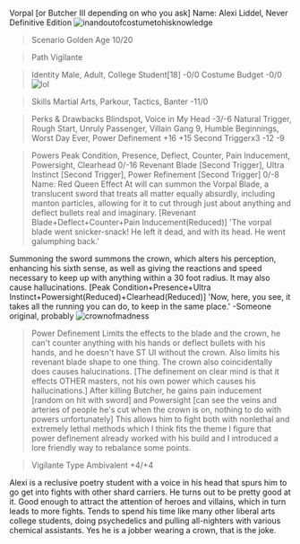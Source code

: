 Vorpal [or Butcher III depending on who you ask]
Name: Alexi Liddel, Never Definitive Edition
![inandoutofcostumetohisknowledge](https://i.imgur.com/GcB39cw.png)
>Scenario
Golden Age 10/20

>Path
Vigilante

>Identity
Male, Adult, College Student[18] -0/0
>Costume
Budget -0/0
![lol](https://i.imgur.com/VspqG5b.jpg)

>Skills
Martial Arts, Parkour, Tactics, Banter -11/0

>Perks & Drawbacks
Blindspot, Voice in My Head -3/-6
Natural Trigger, Rough Start, Unruly Passenger, Villain Gang 9, Humble Beginnings, Worst Day Ever, Power Definement
+16 +15
Second Triggerx3 -12 -9

>Powers
Peak Condition, Presence, Deflect, Counter, Pain Inducement, Powersight, Clearhead 0/-16
Revenant Blade [Second Trigger], Ultra Instinct [Second Trigger], Power Refinement [Second Trigger] 
0/-8
Name: Red Queen Effect
At will can summon the Vorpal Blade, a translucent sword that treats all matter equally absurdly, including manton particles, allowing for it to cut through just about anything and deflect bullets real and imaginary.
[Revenant Blade+Deflect+Counter+Pain Inducement(Reduced)]
'The vorpal blade went snicker-snack! He left it dead, and with its head. He went galumphing back.' 


Summoning the sword summons the crown, which alters his perception, enhancing his sixth sense, as well as giving the reactions and speed necessary to keep up with anything within a 30 foot radius. It may also cause hallucinations.
[Peak Condition+Presence+Ultra Instinct+Powersight(Reduced)+Clearhead(Reduced)]
'Now, here, you see, it takes all the running you can do, to keep in the same place.'
-Someone original, probably
![crownofmadness](https://i.imgur.com/bk6plkc.png)

>Power Definement
Limits the effects to the blade and the crown, he can't counter anything with his hands or deflect bullets with his hands, and he doesn't have ST UI without the crown. Also limits his revenant blade shape to one thing.
The crown also coincidentally does causes halucinations. [The definement on clear mind is that it effects OTHER masters, not his own power which causes his hallucinations.]
After killing Butcher, he gains pain inducement [random on hit with sword] and Powersight [can see the veins and arteries of people he's cut when the crown is on, nothing to do with powers unfortunately]
This allows him to fight both with nonlethal and extremely lethal methods which I think fits the theme
I figure that power definement already worked with his build and I introduced a lore friendly way to rebalance some points.

>Vigilante Type
Ambivalent +4/+4

Alexi is a reclusive poetry student with a voice in his head that spurs him to go get into fights with other shard carriers. He turns out to be pretty good at it. Good enough to attract the attention of heroes and villains, which in turn leads to more fights. Tends to spend his time like many other liberal arts college students, doing psychedelics and pulling all-nighters with various chemical assistants.
Yes he is a jobber wearing a crown, that is the joke.